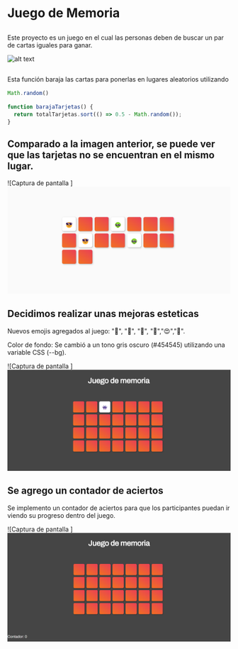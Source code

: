 # Juego de Memoria

##
Este proyecto es un juego en el cual las personas deben de buscar un par de cartas iguales para ganar.

![alt text](JuegoOriginal-2.png)

##
Esta función baraja las cartas para ponerlas en lugares aleatorios utilizando 
``` Javascript
Math.random()
```

``` Javascript
function barajaTarjetas() {
  return totalTarjetas.sort(() => 0.5 - Math.random());
}
```

## Comparado a la imagen anterior, se puede ver que las tarjetas no se encuentran en el mismo lugar.
![Captura de pantalla ] ![alt text](pareja.png)


## Decidimos realizar unas mejoras esteticas 
Nuevos emojis agregados al juego: "🙈", "🙉", "🐷", "🦍","😍","🍟".

Color de fondo: Se cambió a un tono gris oscuro (#454545) utilizando una variable CSS (--bg).
 



![Captura de pantalla ] ![alt text](ColorFondo.png)

## Se agrego un contador de aciertos

Se implemento un contador de aciertos para que los participantes puedan ir viendo su progreso dentro del juego.

![Captura de pantalla ] ![alt text](contador.png)

